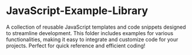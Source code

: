 # JavaScript-Example-Library
A collection of reusable JavaScript templates and code snippets designed to streamline development. This folder includes examples for various functionalities, making it easy to integrate and customize code for your projects. Perfect for quick reference and efficient coding!
